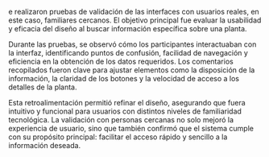 e realizaron pruebas de validación de las interfaces con usuarios reales, en este caso, familiares cercanos. El objetivo principal fue evaluar la usabilidad y eficacia del diseño al buscar información específica sobre una planta.

Durante las pruebas, se observó cómo los participantes interactuaban con la interfaz, identificando puntos de confusión, facilidad de navegación y eficiencia en la obtención de los datos requeridos. Los comentarios recopilados fueron clave para ajustar elementos como la disposición de la información, la claridad de los botones y la velocidad de acceso a los detalles de la planta.

Esta retroalimentación permitió refinar el diseño, asegurando que fuera intuitivo y funcional para usuarios con distintos niveles de familiaridad tecnológica. La validación con personas cercanas no solo mejoró la experiencia de usuario, sino que también confirmó que el sistema cumple con su propósito principal: facilitar el acceso rápido y sencillo a la información deseada.